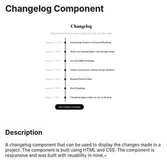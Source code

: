# Changelog Component

![changelog component](./Screenshot.png)

## Description
A changelog component that can be used to display the changes made in a project. The component is built using HTML and CSS. The component is responsive and was built with reuability in mine.~